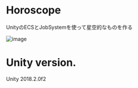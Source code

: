 # Horoscope
UnityのECSとJobSystemを使って星空的なものを作る

![image](https://user-images.githubusercontent.com/1702680/42876223-02fe9416-8ac1-11e8-8ddf-2c53c5ed9c58.png)

# Unity version.
Unity 2018.2.0f2 
